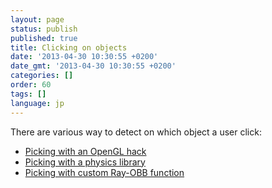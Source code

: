 ```yaml
---
layout: page
status: publish
published: true
title: Clicking on objects
date: '2013-04-30 10:30:55 +0200'
date_gmt: '2013-04-30 10:30:55 +0200'
categories: []
order: 60
tags: []
language: jp
---
```

There are various way to detect on which object a user click:

- [Picking with an OpenGL hack](picking-with-an-opengl-hack)
- [Picking with a physics library](picking-with-a-physics-library)
- [Picking with custom Ray-OBB function](picking-with-custom-ray-obb-function)

